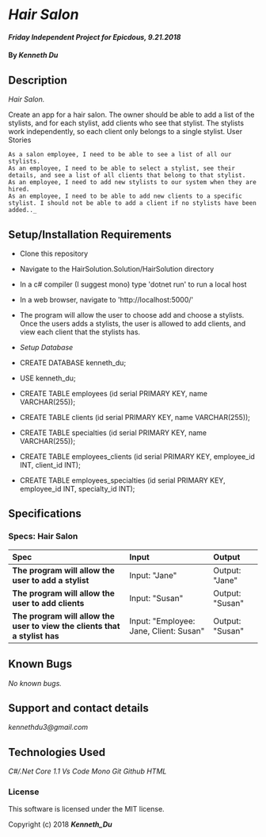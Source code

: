 # _Hair Salon_

#### _Friday Independent Project for Epicdous, 9.21.2018_

#### By _**Kenneth Du**_

## Description

_Hair Salon._

Create an app for a hair salon. The owner should be able to add a list of the stylists, and for each stylist, add clients who see that stylist. The stylists work independently, so each client only belongs to a single stylist.
User Stories

    As a salon employee, I need to be able to see a list of all our stylists.
    As an employee, I need to be able to select a stylist, see their details, and see a list of all clients that belong to that stylist.
    As an employee, I need to add new stylists to our system when they are hired.
    As an employee, I need to be able to add new clients to a specific stylist. I should not be able to add a client if no stylists have been added.._

## Setup/Installation Requirements

* Clone this repository
* Navigate to the HairSolution.Solution/HairSolution directory
* In a c# compiler (I suggest mono) type 'dotnet run' to run a local host
* In a web browser, navigate to 'http://localhost:5000/'
* The program will allow the user to choose add and choose a stylists. Once the users adds a stylists, the user is allowed to add clients, and view each client that the stylists has.

* _Setup Database_

* CREATE DATABASE kenneth_du;
* USE kenneth_du;
* CREATE TABLE employees (id serial PRIMARY KEY, name VARCHAR(255));
* CREATE TABLE clients (id serial PRIMARY KEY, name VARCHAR(255));
* CREATE TABLE specialties (id serial PRIMARY KEY, name VARCHAR(255));
* CREATE TABLE employees_clients (id serial PRIMARY KEY, employee_id INT, client_id INT);
* CREATE TABLE employees_specialties (id serial PRIMARY KEY, employee_id INT, specialty_id INT);

## Specifications

### Specs: Hair Salon
| Spec | Input | Output |
| :-------------     | :------------- | :------------- |
| **The program will allow the user to add a stylist** | Input: "Jane" | Output: "Jane" |
| **The program will allow the user to add clients** | Input: "Susan" | Output: "Susan"|
| **The program will allow the user to view the clients that a stylist has** | Input: "Employee: Jane, Client: Susan" | Output: "Susan" |

## Known Bugs

_No known bugs._

## Support and contact details

_kennethdu3@gmail.com_

## Technologies Used

_C#/.Net Core 1.1_
_Vs Code_
_Mono_
_Git_
_Github_
_HTML_

### License

This software is licensed under the MIT license.

Copyright (c) 2018 **_Kenneth_Du_**
